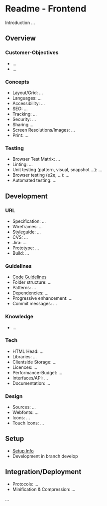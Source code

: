# Readme - Frontend

Introduction ...

## Overview

### Customer-Objectives

- ...
- ...

### Concepts

- Layout/Grid: ...
- Languages: ...
- Accessibility: ...
- SEO: ...
- Tracking: ...
- Security: ...
- Sharing ...
- Screen Resolutions/Images: ...
- Print: ...

### Testing

- Browser Test Matrix: ...
- Linting: ...
- Unit testing (pattern, visual, snapshot ...): ...
- Browser testing (e2e, ...): ...
- Automated testing: ...

## Development

### URL

- Specification: ...
- Wireframes: ...
- Styleguide: ...
- CVS: ...
- Jira: ...
- Prototype: ...
- Build: ...

### Guidelines

- [Code Guidelines](./project/docs/___.md)
- Folder structure: ...
- Patterns: ...
- Dependencies: ...
- Progressive enhancement: ...
- Commit messages: ...

### Knowledge

<!-- What a developer should know (languages, frameworks, methodology, how to ...) -->

- ...

### Tech

- HTML Head: ...
- Libraries: ...
- Clientside Storage: ...
- Licences: ...
- Performance-Budget: ...
- Interfaces/API: ...
- Documentation: ...

### Design

- Sources: ...
- Webfonts: ...
- Icons: ...
- Touch Icons: ...

## Setup

- [Setup Info](./project/docs/___.md)
- Development in branch develop

## Integration/Deployment

- Protocols: ...
- Minification & Compression: ...

...
